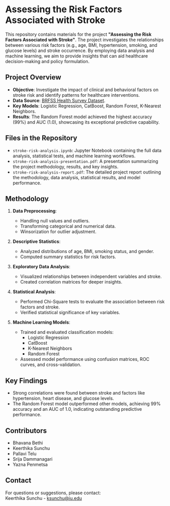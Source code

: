 # Assessing the Risk Factors Associated with Stroke

This repository contains materials for the project **"Assessing the Risk Factors Associated with Stroke"**. The project investigates the relationships between various risk factors (e.g., age, BMI, hypertension, smoking, and glucose levels) and stroke occurrence. By employing data analysis and machine learning, we aim to provide insights that can aid healthcare decision-making and policy formulation.

## Project Overview

- **Objective**: Investigate the impact of clinical and behavioral factors on stroke risk and identify patterns for healthcare interventions.
- **Data Source**: [BRFSS Health Survey Dataset](https://www.kaggle.com/datasets/prosperchuks/health-dataset).
- **Key Models**: Logistic Regression, CatBoost, Random Forest, K-Nearest Neighbors.
- **Results**: The Random Forest model achieved the highest accuracy (99%) and AUC (1.0), showcasing its exceptional predictive capability.

## Files in the Repository

- `stroke-risk-analysis.ipynb`: Jupyter Notebook containing the full data analysis, statistical tests, and machine learning workflows.
- `stroke-risk-analysis-presentation.pdf`: A presentation summarizing the project methodology, results, and key insights.
- `stroke-risk-analysis-report.pdf`: The detailed project report outlining the methodology, data analysis, statistical results, and model performance.

## Methodology

1. **Data Preprocessing**:
   - Handling null values and outliers.
   - Transforming categorical and numerical data.
   - Winsorization for outlier adjustment.

2. **Descriptive Statistics**:
   - Analyzed distributions of age, BMI, smoking status, and gender.
   - Computed summary statistics for risk factors.

3. **Exploratory Data Analysis**:
   - Visualized relationships between independent variables and stroke.
   - Created correlation matrices for deeper insights.

4. **Statistical Analysis**:
   - Performed Chi-Square tests to evaluate the association between risk factors and stroke.
   - Verified statistical significance of key variables.

5. **Machine Learning Models**:
   - Trained and evaluated classification models:
     - Logistic Regression
     - CatBoost
     - K-Nearest Neighbors
     - Random Forest
   - Assessed model performance using confusion matrices, ROC curves, and cross-validation.

## Key Findings

- Strong correlations were found between stroke and factors like hypertension, heart disease, and glucose levels.
- The Random Forest model outperformed other models, achieving 99% accuracy and an AUC of 1.0, indicating outstanding predictive performance.

## Contributors

- Bhavana Bethi  
- Keerthika Sunchu  
- Pallavi Telu  
- Srija Dammanagari  
- Yazna Penmetsa  

## Contact

For questions or suggestions, please contact:  
Keerthika Sunchu - [ksunchu@iu.edu](mailto:ksunchu@iu.edu)
